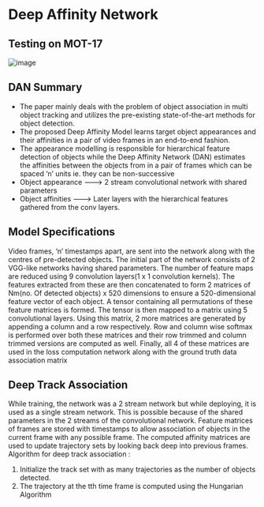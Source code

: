 # Deep Affinity Network

## Testing on MOT-17

![image](https://media.giphy.com/media/htX1vSaY4syvdT39Ys/giphy.gif)

## DAN Summary

- The paper mainly deals with the problem of object association in multi object tracking and utilizes the pre-existing state-of-the-art methods for object detection.
- The proposed Deep Affinity Model learns target object appearances and their affinities in a pair of video frames in an end-to-end fashion.
- The appearance modelling is responsible for hierarchical feature detection of objects while the Deep Affinity Network (DAN) estimates the affinities between the objects from in a pair of frames which can be spaced ‘n’ units ie. they can be non-successive
- Object appearance ---> 2 stream convolutional network with shared parameters
- Object affinities ---> Later layers with the hierarchical features gathered from the conv layers.

## Model Specifications

Video frames, ‘n’ timestamps apart, are sent into the network along with the centres of pre-detected objects. The initial part of the network consists of 2 VGG-like networks having shared parameters. The number of feature maps are reduced using 9 convolution layers(1 x 1 convolution kernels). The features extracted from these are then concatenated to form 2 matrices of Nm(no. Of detected objects) x 520 dimensions to ensure a 520-dimensional feature vector of each object. A tensor containing all permutations of these feature matrices is formed. The tensor is then mapped to a matrix using 5 convolutional layers. Using this matrix, 2 more matrices are generated by appending a column and a row respectively. Row and column wise softmax is performed over both these matrices and their row trimmed and column trimmed versions are computed as well. Finally, all 4 of these matrices are used in the loss computation network along with the ground truth data association matrix

## Deep Track Association

While training, the network was a 2 stream network but while deploying, it is used as a single stream network. This is possible because of the shared parameters in the 2 streams of the convolutional network. Feature matrices of frames are stored with timestamps to allow association of objects in the current frame with any possible frame. The computed affinity matrices are used to update trajectory sets by looking back deep into previous frames.
Algorithm for deep track association :

1. Initialize the track set with as many trajectories as the number of objects detected.
2. The trajectory at the tth time frame is computed using the Hungarian Algorithm
